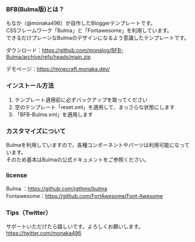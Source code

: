 ### BFB(Bulma版)とは？
もなか（@monaka496）が自作したBloggerテンプレートです。  
CSSフレームワーク「Bulma」と「Fontawesome」を利用しています。  
できるだけプレーンなBulmaのデザインになるよう意識したテンプレートです。  

ダウンロード：https://github.com/monalog/BFB-Bulma/archive/refs/heads/main.zip
  
デモページ：https://minecraft.monaka.dev/  

### インストール方法
1. テンプレート適用前に必ずバックアップを取ってください
2. 空のテンプレート「reset.xml」を適用して、まっさらな状態にします
3. 「BFB-Bulma.xml」を適用します

### カスタマイズについて
Bulmaを利用していますので、各種コンポーネントやパーツは利用可能になっています。  
そのため基本はBulmaの公式ドキュメントをご参照ください。  

### license
Bulma      ：https://github.com/jgthms/bulma  
Fontawesome：https://github.com/FortAwesome/Font-Awesome

### Tips（Twitter）
サポートいただけたら嬉しいです。よろしくお願いします。  
https://twitter.com/monaka496
